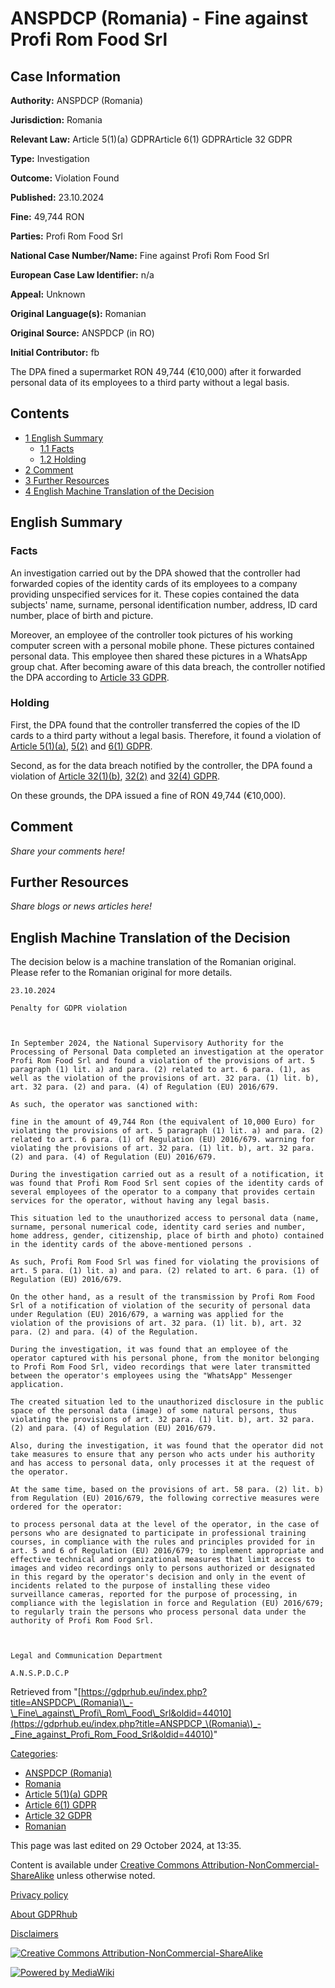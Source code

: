 # ANSPDCP (Romania) - Fine against Profi Rom Food Srl

## Case Information

**Authority:** ANSPDCP (Romania)

**Jurisdiction:** Romania

**Relevant Law:** Article 5(1)(a) GDPRArticle 6(1) GDPRArticle 32 GDPR

**Type:** Investigation

**Outcome:** Violation Found

**Published:** 23.10.2024

**Fine:** 49,744 RON

**Parties:** Profi Rom Food Srl

**National Case Number/Name:** Fine against Profi Rom Food Srl

**European Case Law Identifier:** n/a

**Appeal:** Unknown

**Original Language(s):** Romanian

**Original Source:** ANSPDCP (in RO)

**Initial Contributor:** fb

The DPA fined a supermarket RON 49,744 (€10,000) after it forwarded personal data of its employees to a third party without a legal basis.

## Contents

*   [1 English Summary](#English_Summary)
    *   [1.1 Facts](#Facts)
    *   [1.2 Holding](#Holding)
*   [2 Comment](#Comment)
*   [3 Further Resources](#Further_Resources)
*   [4 English Machine Translation of the Decision](#English_Machine_Translation_of_the_Decision)

## English Summary

### Facts

An investigation carried out by the DPA showed that the controller had forwarded copies of the identity cards of its employees to a company providing unspecified services for it. These copies contained the data subjects' name, surname, personal identification number, address, ID card number, place of birth and picture.

Moreover, an employee of the controller took pictures of his working computer screen with a personal mobile phone. These pictures contained personal data. This employee then shared these pictures in a WhatsApp group chat. After becoming aware of this data breach, the controller notified the DPA according to [Article 33 GDPR](/index.php?title=Article_33_GDPR "Article 33 GDPR").

### Holding

First, the DPA found that the controller transferred the copies of the ID cards to a third party without a legal basis. Therefore, it found a violation of [Article 5(1)(a)](/index.php?title=Article_5_GDPR#1a "Article 5 GDPR"), [5(2)](/index.php?title=Article_5_GDPR#2 "Article 5 GDPR") and [6(1) GDPR](/index.php?title=Article_6_GDPR#1 "Article 6 GDPR").

Second, as for the data breach notified by the controller, the DPA found a violation of [Article 32(1)(b)](/index.php?title=Article_32_GDPR#1b "Article 32 GDPR"), [32(2)](/index.php?title=Article_32_GDPR#2 "Article 32 GDPR") and [32(4) GDPR](/index.php?title=Article_32_GDPR#4 "Article 32 GDPR").

On these grounds, the DPA issued a fine of RON 49,744 (€10,000).

## Comment

_Share your comments here!_

## Further Resources

_Share blogs or news articles here!_

## English Machine Translation of the Decision

The decision below is a machine translation of the Romanian original. Please refer to the Romanian original for more details.

```
23.10.2024

Penalty for GDPR violation

 

In September 2024, the National Supervisory Authority for the Processing of Personal Data completed an investigation at the operator Profi Rom Food Srl and found a violation of the provisions of art. 5 paragraph (1) lit. a) and para. (2) related to art. 6 para. (1), as well as the violation of the provisions of art. 32 para. (1) lit. b), art. 32 para. (2) and para. (4) of Regulation (EU) 2016/679.

As such, the operator was sanctioned with:

fine in the amount of 49,744 Ron (the equivalent of 10,000 Euro) for violating the provisions of art. 5 paragraph (1) lit. a) and para. (2) related to art. 6 para. (1) of Regulation (EU) 2016/679. warning for violating the provisions of art. 32 para. (1) lit. b), art. 32 para. (2) and para. (4) of Regulation (EU) 2016/679.

During the investigation carried out as a result of a notification, it was found that Profi Rom Food Srl sent copies of the identity cards of several employees of the operator to a company that provides certain services for the operator, without having any legal basis.

This situation led to the unauthorized access to personal data (name, surname, personal numerical code, identity card series and number, home address, gender, citizenship, place of birth and photo) contained in the identity cards of the above-mentioned persons .

As such, Profi Rom Food Srl was fined for violating the provisions of art. 5 para. (1) lit. a) and para. (2) related to art. 6 para. (1) of Regulation (EU) 2016/679.

On the other hand, as a result of the transmission by Profi Rom Food Srl of a notification of violation of the security of personal data under Regulation (EU) 2016/679, a warning was applied for the violation of the provisions of art. 32 para. (1) lit. b), art. 32 para. (2) and para. (4) of the Regulation.

During the investigation, it was found that an employee of the operator captured with his personal phone, from the monitor belonging to Profi Rom Food Srl, video recordings that were later transmitted between the operator's employees using the "WhatsApp" Messenger application.

The created situation led to the unauthorized disclosure in the public space of the personal data (image) of some natural persons, thus violating the provisions of art. 32 para. (1) lit. b), art. 32 para. (2) and para. (4) of Regulation (EU) 2016/679.

Also, during the investigation, it was found that the operator did not take measures to ensure that any person who acts under his authority and has access to personal data, only processes it at the request of the operator.

At the same time, based on the provisions of art. 58 para. (2) lit. b) from Regulation (EU) 2016/679, the following corrective measures were ordered for the operator:

to process personal data at the level of the operator, in the case of persons who are designated to participate in professional training courses, in compliance with the rules and principles provided for in art. 5 and 6 of Regulation (EU) 2016/679; to implement appropriate and effective technical and organizational measures that limit access to images and video recordings only to persons authorized or designated in this regard by the operator's decision and only in the event of incidents related to the purpose of installing these video surveillance cameras, reported for the purpose of processing, in compliance with the legislation in force and Regulation (EU) 2016/679; to regularly train the persons who process personal data under the authority of Profi Rom Food Srl.

 

Legal and Communication Department    

A.N.S.P.D.C.P

```

Retrieved from "[https://gdprhub.eu/index.php?title=ANSPDCP\_(Romania)\_-\_Fine\_against\_Profi\_Rom\_Food\_Srl&oldid=44010](https://gdprhub.eu/index.php?title=ANSPDCP_\(Romania\)_-_Fine_against_Profi_Rom_Food_Srl&oldid=44010)"

[Categories](/index.php?title=Special:Categories "Special:Categories"):

*   [ANSPDCP (Romania)](/index.php?title=Category:ANSPDCP_\(Romania\) "Category:ANSPDCP (Romania)")
*   [Romania](/index.php?title=Category:Romania "Category:Romania")
*   [Article 5(1)(a) GDPR](/index.php?title=Category:Article_5\(1\)\(a\)_GDPR "Category:Article 5(1)(a) GDPR")
*   [Article 6(1) GDPR](/index.php?title=Category:Article_6\(1\)_GDPR "Category:Article 6(1) GDPR")
*   [Article 32 GDPR](/index.php?title=Category:Article_32_GDPR "Category:Article 32 GDPR")
*   [Romanian](/index.php?title=Category:Romanian "Category:Romanian")

This page was last edited on 29 October 2024, at 13:35.

Content is available under [Creative Commons Attribution-NonCommercial-ShareAlike](https://creativecommons.org/licenses/by-nc-sa/4.0/) unless otherwise noted.

[Privacy policy](/index.php?title=GDPRhub:Privacy_policy)

[About GDPRhub](/index.php?title=GDPRhub:About)

[Disclaimers](/index.php?title=GDPRhub:General_disclaimer)

[![Creative Commons Attribution-NonCommercial-ShareAlike](/resources/assets/licenses/cc-by-nc-sa.png)](https://creativecommons.org/licenses/by-nc-sa/4.0/)

[![Powered by MediaWiki](/resources/assets/poweredby_mediawiki_88x31.png)](https://www.mediawiki.org/)